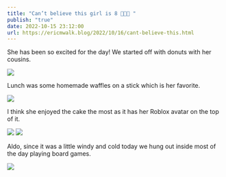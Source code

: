 ```yaml
---
title: "Can’t believe this girl is 8 🥳🎉🎂 "
publish: "true"
date: 2022-10-15 23:12:00
url: https://ericmwalk.blog/2022/10/16/cant-believe-this.html
---
```

She has been so excited for the day! We started off with donuts with her cousins.

![](https://ericmwalk.blog/uploads/2022/9d634bbad2.jpg)

Lunch was some homemade waffles on a stick which is her favorite.

![](https://ericmwalk.blog/uploads/2022/60bcbad0ff.jpg)

I think she enjoyed the cake the most as it has her Roblox avatar on the top of it.

![](https://ericmwalk.blog/uploads/2022/892164e198.jpg)
![](https://ericmwalk.blog/uploads/2022/a8273ec7d4.jpg)

Aldo, since it was a little windy and cold today we hung out inside most of the day playing board games.

![](https://ericmwalk.blog/uploads/2022/99d418e5e5.jpg)
